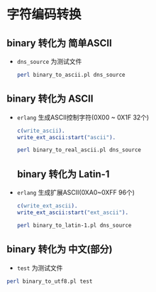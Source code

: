 字符编码转换
============

binary 转化为 简单ASCII
--------------------------
* `dns_source`  为测试文件

  ``` bash
  perl binary_to_ascii.pl dns_source
  ```

binary 转化为 ASCII
  -----------
* `erlang` 生成ASCII控制字符(0X00 ~ 0X1F 32个)
  ```erlang
  c(write_ascii).
  write_ext_ascii:start("ascii").
  ```

  ``` bash
  perl binary_to_real_ascii.pl dns_source
  ```

  binary 转化为 Latin-1
  -----------
* `erlang` 生成扩展ASCII(0XA0~0XFF 96个)
  ```erlang
  c(write_ext_ascii).
  write_ext_ascii:start("ext_ascii").
  ```

  ``` bash
  perl binary_to_latin-1.pl dns_source
  ```

binary 转化为 中文(部分)
  -----------
  * `test` 为测试文件

  ``` bash
  perl binary_to_utf8.pl test
  ```
